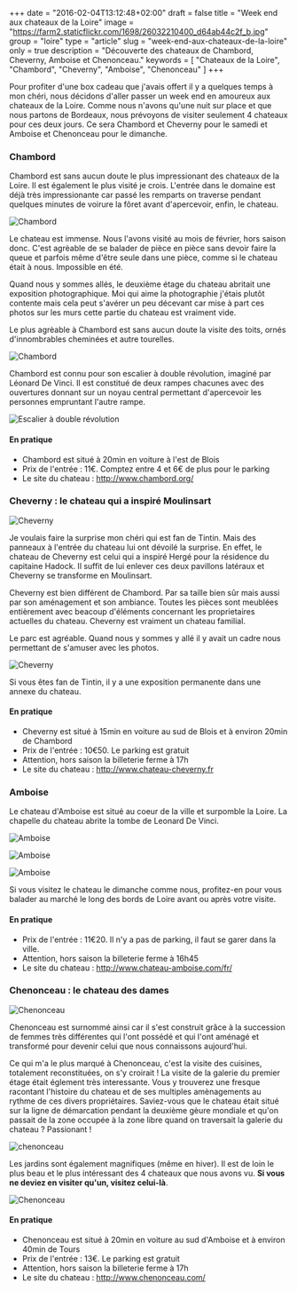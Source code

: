 +++
date = "2016-02-04T13:12:48+02:00"
draft = false
title = "Week end aux chateaux de la Loire"
image = "https://farm2.staticflickr.com/1698/26032210400_d64ab44c2f_b.jpg"
group = "loire"
type = "article"
slug = "week-end-aux-chateaux-de-la-loire"
only = true
description = "Découverte des chateaux de Chambord, Cheverny, Amboise et Chenonceau."
keywords = [
	"Chateaux de la Loire",
	"Chambord",
	"Cheverny",
	"Amboise",
	"Chenonceau"
	]
+++

Pour profiter d'une box cadeau que j'avais offert il y a quelques temps à mon chéri, nous décidons d'aller passer un week end en amoureux aux chateaux de la Loire. Comme nous n'avons qu'une nuit sur place et que nous partons de Bordeaux, nous prévoyons de visiter seulement 4 chateaux pour ces deux jours. Ce sera Chambord et Cheverny pour le samedi et Amboise et Chenonceau pour le dimanche.

### Chambord
Chambord est sans aucun doute le plus impressionant des chateaux de la Loire. Il est également le plus visité je crois.
L'entrée dans le domaine est déjà très impressionante car passé les remparts on traverse pendant quelques minutes de voirure la fôret avant d'apercevoir, enfin, le chateau.

![Chambord](https://farm2.staticflickr.com/1701/25879617883_607bace4dc_b.jpg)

Le chateau est immense. Nous l'avons visité au mois de février, hors saison donc. C'est agrèable de se balader de pièce en pièce sans devoir faire la queue et parfois même d'être seule dans une pièce, comme si le chateau était à nous. Impossible en été.

Quand nous y sommes allés, le deuxième étage du chateau abritait une exposition photographique. Moi qui aime la photographie j'étais plutôt contente mais cela peut s'avérer un peu décevant car mise à part ces photos sur les murs cette partie du chateau est vraiment vide.

Le plus agrèable à Chambord est sans aucun doute la visite des toits, ornés d'innombrables cheminées et autre tourelles.

![Chambord](https://farm2.staticflickr.com/1714/24937080891_2410acda76_b.jpg)

Chambord est connu pour son escalier à double révolution, imaginé par Léonard De Vinci. Il est constitué de deux rampes chacunes avec des ouvertures donnant sur un noyau central permettant d'apercevoir les personnes empruntant l'autre rampe.

![Escalier à double révolution](https://farm2.staticflickr.com/1544/25877038764_80862404f4_b.jpg)

#### En pratique
* Chambord est situé à 20min en voiture à l'est de Blois
* Prix de l'entrée : 11€. Comptez entre 4 et 6€ de plus pour le parking
* Le site du chateau : http://www.chambord.org/

### Cheverny : le chateau qui a inspiré Moulinsart

![Cheverny](https://farm2.staticflickr.com/1698/26032210400_d64ab44c2f_b.jpg)

Je voulais faire la surprise mon chéri qui est fan de Tintin. Mais des panneaux à l'entrée du chateau lui ont dévoilé la surprise.
En effet, le chateau de Cheverny est celui qui a inspiré Hergé pour la résidence du capitaine Hadock. Il suffit de lui enlever ces deux pavillons latéraux et Cheverny se transforme en Moulinsart.

Cheverny est bien différent de Chambord. Par sa taille bien sûr mais aussi par son aménagement et son ambiance. Toutes les pièces sont meublées entièrement avec beacoup d'éléments concernant les proprietaires actuelles du chateau. Cheverny est vraiment un chateau familial.

Le parc est agréable. Quand nous y sommes y allé il y avait un cadre nous permettant de s'amuser avec les photos.

![Cheverny](https://farm2.staticflickr.com/1582/24661210519_65394e136a_b.jpg)

Si vous êtes fan de Tintin, il y a une exposition permanente dans une annexe du chateau.

#### En pratique
* Cheverny est situé à 15min en voiture au sud de Blois et à environ 20min de Chambord
* Prix de l'entrée : 10€50. Le parking est gratuit
* Attention, hors saison la billeterie ferme à 17h
* Le site du chateau : http://www.chateau-cheverny.fr

### Amboise

Le chateau d'Amboise est situé au coeur de la ville et surpomble la Loire.
La chapelle du chateau abrite la tombe de Leonard De Vinci.


![Amboise](https://farm2.staticflickr.com/1510/25877291714_76e653410d_b.jpg)

![Amboise](https://farm2.staticflickr.com/1441/24936654971_0b2d90cea1_b.jpg)

![Amboise](https://farm2.staticflickr.com/1720/25002308446_d68d79a0f5_b.jpg)

Si vous visitez le chateau le dimanche comme nous, profitez-en pour vous balader au marché le long des bords de Loire avant ou après votre visite.

#### En pratique
* Prix de l'entrée : 11€20. Il n'y a pas de parking, il faut se garer dans la ville.
* Attention, hors saison la billeterie ferme à 16h45
* Le site du chateau : http://www.chateau-amboise.com/fr/

### Chenonceau : le chateau des dames

![Chenonceau](https://farm2.staticflickr.com/1542/24402261473_df8638e894_b.jpg)

Chenonceau est surnommé ainsi car il s'est construit grâce à la succession de femmes très différentes qui l'ont possédé et qui l'ont aménagé et transformé pour devenir celui que nous connaissons aujourd'hui.

Ce qui m'a le plus marqué à Chenonceau, c'est la visite des cuisines, totalement reconstituées, on s'y croirait ! La visite de la galerie du premier étage était églement très interessante. Vous y trouverez une fresque racontant l'histoire du chateau et de ses multiples amènagements au rythme de ces divers propriétaires.
Saviez-vous que le chateau était situé sur la ligne de démarcation pendant la deuxième gèure mondiale et qu'on passait de la zone occupée à la zone libre quand on traversait la galerie du chateau ? Passionant !

![chenonceau](https://farm2.staticflickr.com/1444/24401917273_00925d9086_b.jpg)

Les jardins sont également magnifiques (même en hiver). Il est de loin le plus beau et le plus intéressant des 4 chateaux que nous avons vu. **Si vous ne deviez en visiter qu'un, visitez celui-là**.



![Chenonceau](https://farm2.staticflickr.com/1612/25002856726_b9fb8cb89e_b.jpg)

#### En pratique
* Chenonceau est situé à 20min en voiture au sud d'Amboise et à environ 40min de Tours
* Prix de l'entrée : 13€. Le parking est gratuit
* Attention, hors saison la billeterie ferme à 17h
* Le site du chateau : http://www.chenonceau.com/
